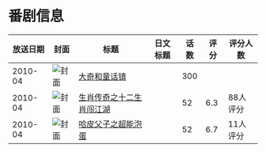 # 番剧信息

|放送日期|封面|标题|日文标题|话数|评分|评分人数|
|---|---|---|---|---|---|---|
|2010-04|![封面](https://lain.bgm.tv/pic/cover/c/db/13/130100_iztvB.jpg)|[大奇和童话镇](https://bangumi.tv/subject/130100)||300|||
|2010-04|![封面](https://lain.bgm.tv/pic/cover/c/7b/a5/333304_4Z86V.jpg)|[生肖传奇之十二生肖闯江湖](https://bangumi.tv/subject/333304)||52|6.3|88人评分|
|2010-04|![封面](https://lain.bgm.tv/pic/cover/c/c4/22/438167_T7oZn.jpg)|[哈皮父子之超能泡蛋](https://bangumi.tv/subject/438167)||52|6.7|11人评分|

